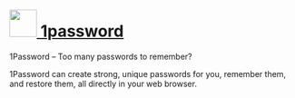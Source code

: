 # [<img src="https://cdn.jsdelivr.net/gh/chocolatey/chocolatey-coreteampackages@09451a71b28e4ee0b3ea3841ab130b1bbf46f9b0/icons/1password.png" height="48" width="48" /> 1password](https://chocolatey.org/packages/1password)

1Password – Too many passwords to remember?

1Password can create strong, unique passwords for you, remember them, and restore them, all directly in your web browser.
